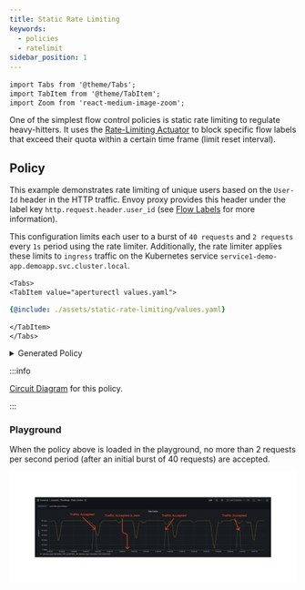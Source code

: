 ```yaml
---
title: Static Rate Limiting
keywords:
  - policies
  - ratelimit
sidebar_position: 1
---
```


```mdx-code-block
import Tabs from '@theme/Tabs';
import TabItem from '@theme/TabItem';
import Zoom from 'react-medium-image-zoom';
```

One of the simplest flow control policies is static rate limiting to regulate
heavy-hitters. It uses the
[Rate-Limiting Actuator](/concepts/flow-control/rate-limiter.md) to block
specific flow labels that exceed their quota within a certain time frame (limit
reset interval).

## Policy

This example demonstrates rate limiting of unique users based on the `User-Id`
header in the HTTP traffic. Envoy proxy provides this header under the label key
`http.request.header.user_id` (see
[Flow Labels](/concepts/flow-control/flow-label.md) for more information).

This configuration limits each user to a burst of `40 requests` and `2 requests`
every `1s` period using the rate limiter. Additionally, the rate limiter applies
these limits to `ingress` traffic on the Kubernetes service
`service1-demo-app.demoapp.svc.cluster.local`.

```mdx-code-block
<Tabs>
<TabItem value="aperturectl values.yaml">
```

```yaml
{@include: ./assets/static-rate-limiting/values.yaml}
```

```mdx-code-block
</TabItem>
</Tabs>

```

<details><summary>Generated Policy</summary>
<p>

```yaml
{@include: ./assets/static-rate-limiting/static-rate-limiting.yaml}
```

</p>
</details>

:::info

[Circuit Diagram](./assets/static-rate-limiting/static-rate-limiting.mmd.svg)
for this policy.

:::

### Playground

When the policy above is loaded in the playground, no more than 2 requests per
second period (after an initial burst of 40 requests) are accepted.

<Zoom>

![Static Rate Limiting](./assets/static-rate-limiting/static-rate-limiting-02.png)

</Zoom>
